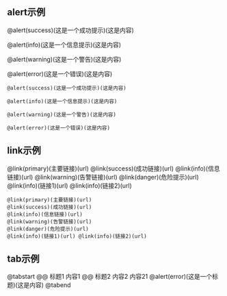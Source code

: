 ## alert示例
@alert(success)(这是一个成功提示)(这是内容)

@alert(info)(这是一个信息提示)(这是内容)

@alert(warning)(这是一个警告)(这是内容)

@alert(error)(这是一个错误)(这是内容)

```
@alert(success)(这是一个成功提示)(这是内容)

@alert(info)(这是一个信息提示)(这是内容)

@alert(warning)(这是一个警告)(这是内容)

@alert(error)(这是一个错误)(这是内容)
```

## link示例
@link(primary)(主要链接)(url) 
@link(success)(成功链接)(url) 
@link(info)(信息链接)(url) 
@link(warning)(告警链接)(url)
@link(danger)(危险提示)(url)
@link(info)(链接1)(url) @link(info)(链接2)(url)

```
@link(primary)(主要链接)(url) 
@link(success)(成功链接)(url) 
@link(info)(信息链接)(url) 
@link(warning)(告警链接)(url)
@link(danger)(危险提示)(url)
@link(info)(链接1)(url) @link(info)(链接2)(url)
```

## tab示例
@tabstart
@@ 标题1
内容1
@@ 标题2
内容2
内容21
@alert(error)(这是一个标题)(这是内容)
@tabend



